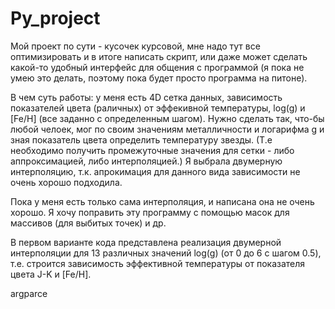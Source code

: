 # Py_project

Мой проект по сути - кусочек курсовой, мне надо тут все оптимизировать и в итоге написать скрипт, или даже может сделать какой-то удобный интерфейс для общения с программой (я пока не умею это делать, поэтому пока будет просто программа на питоне).

В чем суть работы: у меня есть 4D сетка данных, зависимость показателей цвета (раличных) от эффекивной температуры, log(g) и [Fe/H] (все заданно с определенным шагом). Нужно сделать так, что-бы любой челоек, мог по своим значениям металличности и логарифма g и зная показатель цвета определить температуру звезды. (Т.е необходимо получить промежуточные значения для сетки - либо аппроксимацией, либо интерполяцией.) Я выбрала двумерную интерполяцию, т.к. апрокимация для данного вида зависимости не очень хорошо подходила.

Пока у меня есть только сама интерполяция, и написана она не очень хорошо. Я хочу поправить эту программу с помощью масок для массивов (для выбитых точек) и др.


В первом варианте кода представлена реализация двумерной интерполяции для 13 различных значений log(g) (от 0 до 6 с шагом 0.5), т.е. строится зависимость эффективной температуры от показателя цвета J-K и [Fe/H].

argparce
